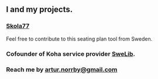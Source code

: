 ## I and my projects.

### [Skola77](https://github.com/KillerRabbitAos/skola77-2.5)
Feel free to contribute to this seating plan tool from Sweden.

### Cofounder of Koha service provider [SweLib](https://swelib.com).

### Reach me by [artur.norrby@gmail.com](artur.norrby@gmail.com)
